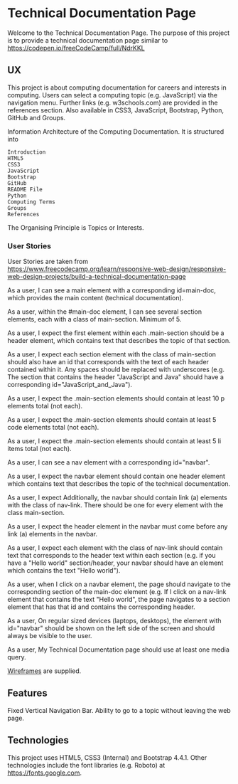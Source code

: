 # Technical Documentation Page

Welcome to the Technical Documentation Page.  The purpose of this project is to provide a technical documentation page
similar to https://codepen.io/freeCodeCamp/full/NdrKKL

## UX

This project is about computing documentation for careers and interests in computing.  Users can select a computing topic (e.g. JavaScript) via the navigation menu.
Further links (e.g. w3schools.com) are provided in the references section.  Also available in CSS3, JavaScript, Bootstrap, Python, GitHub and Groups.

Information Architecture of the Computing Documentation.  It is structured into

    Introduction
    HTML5
    CSS3
    JavaScript
    Bootstrap
    GitHub
    README File
    Python
    Computing Terms
    Groups
    References

The Organising Principle is Topics or Interests.

### User Stories

User Stories are taken from https://www.freecodecamp.org/learn/responsive-web-design/responsive-web-design-projects/build-a-technical-documentation-page

As a user, I can see a main element with a corresponding id=main-doc, which provides the main content (technical documentation).

As a user, within the #main-doc element, I can see several section elements, each with a class of main-section.  Minimum of 5.

As a user, I expect the first element within each .main-section should be a header element, 
which contains text that describes the topic of that section.

As a user, I expect each section element with the class of main-section
should also have an id that corresponds with the text of each header contained within it. Any spaces should be replaced with underscores (e.g. The section that contains the header "JavaScript and Java" should have a corresponding id="JavaScript_and_Java").

As a user, I expect the .main-section elements should contain at least 10 p elements total (not each).

As a user, I expect the .main-section elements should contain at least 5 code elements total (not each).

As a user, I expect the .main-section elements should contain at least 5 li items total (not each).

As a user, I can see a nav element with a corresponding id="navbar".

As a user, I expect the navbar element should contain one header element which contains text that describes the topic of the technical documentation.

As a user, I expect Additionally, the navbar should contain link (a) elements with the class of nav-link. There should be one for every element with the class main-section.

As a user, I expect the header element in the navbar must come before any link (a) elements in the navbar.

As a user, I expect each element with the class of nav-link should contain text that corresponds to the header text within each section (e.g. if you have a "Hello world" section/header, your navbar should have an element which contains the text "Hello world").

As a user, when I click on a navbar element, the page should navigate to the corresponding section of the main-doc element (e.g. If I click on a nav-link element that contains the text "Hello world", the page navigates to a section element that has that id and contains the corresponding header.

As a user, On regular sized devices (laptops, desktops), the element with id="navbar" should be shown on the left side of the screen and should always be visible to the user.

As a user, My Technical Documentation page should use at least one media query.

[Wireframes](wireframes/technical-documentation.png) are supplied.

## Features

Fixed Vertical Navigation Bar.  Ability to go to a topic without leaving the web page.

## Technologies

This project uses HTML5, CSS3 (Internal) and Bootstrap 4.4.1.  Other technologies include the font libraries
(e.g. Roboto) at https://fonts.google.com.

